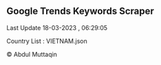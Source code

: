 

## Google Trends Keywords Scraper 
 
Last Update 18-03-2023 , 06:29:05

Country List :
VIETNAM.json



© Abdul Muttaqin 
